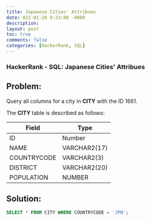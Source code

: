 ```yaml
---
title: Japanese Cities' Attribues
date: 021-01-26 9:33:00 -0000
description: 
layout: post
toc: true
comments: false
categories: [HackerRank, SQL]
---
```


### HackerRank - SQL: Japanese Cities' Attribues

## Problem:

Query all columns for a city in **CITY** with the ID 1661.

The **CITY** table is described as follows:

| Field      | Type |
| ----------- | ----------- |
| ID      | Number       |
| NAME   | VARCHAR2(17)        |
| COUNTRYCODE   | VARCHAR2(3)        |
| DISTRICT   | VARCHAR2(20)        |
| POPULATION   | NUMBER        |


## Solution:

```sql
SELECT * FROM CITY WHERE COUNTRYCODE = 'JPN';
```